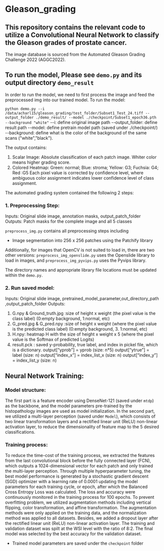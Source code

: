 # Gleason_grading

## This repository contains the relevant code to utilize a Convolutional Neural Network to classify the Gleason grades of prostate cancer. 

The image database is sourced from the Automated Gleason Grading Challenge 2022 (AGGC2022). 

## To run the model, Please see `demo.py` and its output directory `demo_result`
In order to run the model, we need to first process the image and feed the preprocessed img into our trained model. 
To run the model:

`python demo.py --i /data/acharl15/gleason_grading/test_folder/Subset1_Test_24.tiff --output_folder ./demo_result/ --model ./checkpoint/Subset1_epoch36.pth --background "white"`
--i: define original image path
--output_folder: define result path
--model: define pretrain model path (saved under ./checkpoint/)
--background: define what is the color of the background of the same scans ("white","black"). 

The output contains:
1. Scalar Image: Absolute classification of each patch image. Whiter color means higher grading score.
2. Colored Heatmap:
Green: normal; Blue: stroma; Yellow: G3; Fuchsia: G4; Red :G5
Each pixel value is corrected by confidence level, where ambiguous color assignment indicates lower confidence level of class assignment.


The automated grading system contained the following 2 steps:
### 1. Preprocessing Step: 
Inputs: Original slide image, annotation masks, output_patch_folder  
Outputs: Patch masks for the complete image and all 5 classes 

`preprocess_img.py` contains all preprocessing steps including 
* Image segmentation into 256 x 256 patches using the Patchify library
    
Additionally, for images that OpenCV is not suited to load in, there are two other versions: `preprocess_img_openslide.py` uses the Openslide library to load in images, and `preprocess_img_pyvips.py` uses the Pyvips library.
 
The directory names and appropriate library file locations must be updated within the `demo.py`.

### 2. Run saved model:
Inputs: Original slide image, pretrained_model_parameter,out_directory_path ,output_patch_folder
Outputs: 
1. G.npy  & Ground_truth.jpg :size of height x weight  (the pixel value is the class label) (0:empty background, 1:normal, etc)
2. G_pred.jpg  & G_pred.npy   :size of height x weight (where the pixel value is the predicted class label) (0:empty background, 3. 1:normal, etc)
3. H.npy: heatmap H with the size of height x weight x 5 (where the pixel value is the Softmax of predicted Logits)
4. result.pck  : saved y-probability, true label, and index in pickel file, which is a dictionary.
    output[“yprob”] = yprob (size: n*5)
    output[“ytrue”] = label (size: n)
    output[“index_x”] = index_list_x (size: n)
    output[“index_y”] = index_list_y (size: n)

## Neural Network Training:
### Model structure:
The first part is a feature encoder using DenseNet-121 (saved under `mtdp`) as the backbone, and the model parameters pre-trained by the histopathology images are used as model initialization. In the second part, we utilized a multi-layer perception (saved under `Model`), which consists of two linear transformation layers and a rectified linear unit (ReLU) non-linear activation layer, to reduce the dimensionality of feature map to the 5 desired classifications. 

### Training process:
To reduce the time-cost of the training process, we extracted the features from the last convolutional block before the fully connected layer (FCN), which outputs a 1024-dimensional vector for each patch and only trained the multi-layer perception. Through multiple hyperparameter tuning, the best model performance is generated by a stochastic gradient descent (SGD) optimizer with a learning rate of 0.0001 updating the model parameters for each training cycle, or epoch, after which the Balanced Cross Entropy Loss was calculated. The loss and accuracy were continuously monitored in the training process for 100 epochs. To prevent overfitting problem, we utilized augmentation methods including vertical flipping, color transformation, and affine transformation. The augmentation methods were only applied on the training data, and the normalization method was applied to all datasets. Besides, we added a dropout layer after the rectified linear unit (ReLU) non-linear activation layer. The training and validation dataset was spilt at the WSI level with the ratio of 8:2. The final model was selected by the best accuracy for the validation dataset. 

* Trained model parameters are saved under the `checkpoint` folder

